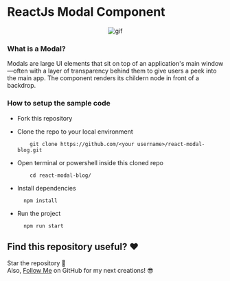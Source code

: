# ReactJs Modal Component

<div align='center'>
  <img src='https://user-images.githubusercontent.com/54969439/198339110-ce64a7f4-4f92-443f-a0bd-fd0ad321a9c4.gif' alt='gif' />
</div>

### What is a Modal?

Modals are large UI elements that sit on top of an application's main window—often with a layer of transparency behind them to give users a peek into the main app. The component renders its childern node in front of a backdrop. 

### How to setup the sample code

- Fork this repository
- Clone the repo to your local environment
    
  ```code
      git clone https://github.com/<your username>/react-modal-blog.git
  ```
  
- Open terminal or powershell inside this cloned repo
  
  ```code
      cd react-modal-blog/
  ```

- Install dependencies

  ```code
    npm install
  ```
  
- Run the project

  ```code
    npm run start
  ```
  
## Find this repository useful? ❤
Star the repository 🌟  
Also, [Follow Me](https://github.com/k99sharma) on GitHub for my next creations! 😎
